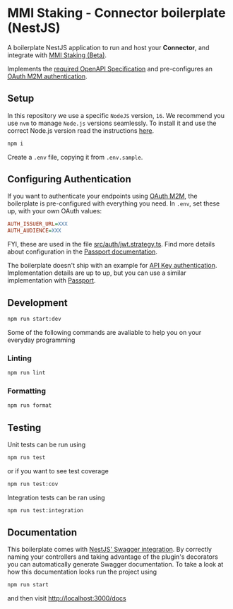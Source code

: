 # MMI Staking - Connector boilerplate (NestJS)

A boilerplate NestJS application to run and host your **Connector**, and integrate with [MMI Staking (Beta)](https://consensys.gitlab.io/codefi/products/mmi/staking-aggregator-auth-poc/).

Implements the [required OpenAPI Specification](https://consensys.gitlab.io/codefi/products/mmi/staking-aggregator-auth-poc/docs/integrating-via-rest-api/adapter-openapi) and pre-configures an [OAuth M2M authentication](https://consensys.gitlab.io/codefi/products/mmi/staking-aggregator-auth-poc/docs/integrating-via-rest-api/authentication).

## Setup

In this repository we use a specific `NodeJS` version, `16`. We recommend you use `nvm` to manage `Node.js` versions seamlessly. To install it and use the correct Node.js version read the instructions [here](https://github.com/nvm-sh/nvm).

```bash
npm i
```

Create a `.env` file, copying it from `.env.sample`.

## Configuring Authentication

If you want to authenticate your endpoints using [OAuth M2M](https://consensys.gitlab.io/codefi/products/mmi/staking-aggregator-auth-poc/docs/integrating-via-rest-api/authentication#using-an-oauth-m2m-connection), the boilerplate is pre-configured with everything you need. In `.env`, set these up, with your own OAuth values:

```ini
AUTH_ISSUER_URL=XXX
AUTH_AUDIENCE=XXX
```

FYI, these are used in the file [src/auth/jwt.strategy.ts](./src/auth/jwt.strategy.ts). Find more details about configuration in the [Passport documentation](https://www.passportjs.org/packages/passport-jwt/).

The boilerplate doesn't ship with an example for [API Key authentication](https://consensys.gitlab.io/codefi/products/mmi/staking-aggregator-auth-poc/docs/integrating-via-rest-api/authentication#using-an-api-key). Implementation details are up to up, but you can use a similar implementation with [Passport](https://www.passportjs.org/).

## Development

```bash
npm run start:dev
```

Some of the following commands are avaliable to help you on your everyday programming

### Linting

```bash
npm run lint
```

### Formatting

```bash
npm run format
```

## Testing

Unit tests can be run using

```bash
npm run test
```

or if you want to see test coverage

```bash
npm run test:cov
```

Integration tests can be ran using

```bash
npm run test:integration
```

## Documentation

This boilerplate comes with [NestJS' Swagger integration](https://docs.nestjs.com/recipes/swagger). By correctly naming your controllers and taking advantage of the plugin's decorators you can automatically generate Swagger documentation. To take a look at how this documentation looks run the project using

```bash
npm run start
```

and then visit [http://localhost:3000/docs](http://localhost:3000/docs)
